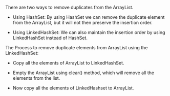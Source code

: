 There are two ways to remove duplicates from the ArrayList.

-   Using HashSet: By using HashSet we can remove the duplicate element
from the ArrayList, but it will not then preserve the insertion
order.

-   Using LinkedHashSet: We can also maintain the insertion order by
using LinkedHashSet instead of HashSet.

The Process to remove duplicate elements from ArrayList using the
LinkedHashSet:

-   Copy all the elements of ArrayList to LinkedHashSet.

-   Empty the ArrayList using clear() method, which will remove all the
elements from the list.

-   Now copy all the elements of LinkedHashset to ArrayList.